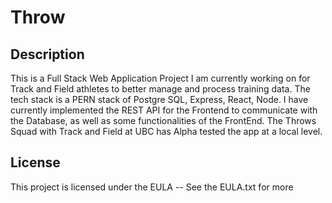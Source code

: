 # Throw

## Description

This is a Full Stack Web Application Project I am currently working on for Track and Field athletes to better manage
and process training data. The tech stack is a PERN stack of Postgre SQL, Express, React, Node.
I have currently implemented the REST API for the Frontend to communicate with the Database, as well as some functionalities of the FrontEnd.
The Throws Squad with Track and Field at UBC has Alpha tested the app at a local level.

## License

This project is licensed under the EULA -- See the EULA.txt for more
